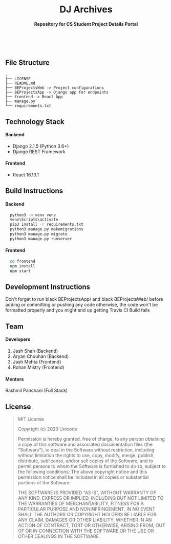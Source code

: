 <p>
    <h1 align='center'> DJ Archives </h1>
</p>

<h4 align='center'>Repository for CS Student Project Details Portal  </h4>

<br>
<br>
<br>

## File Structure

```
.
├── LICENSE
├── README.md
├── BEProjectsWeb -> Project configurations
├── BEProjectsApp -> Django app for endpoints
├── frontend -> React App
├── manage.py
└── requirements.txt
```

## Technology Stack

#### Backend

- Django 2.1.5 (Python 3.6+)
- Django REST Framework

#### Frontend
- React 16.13.1

## Build Instructions

#### Backend

```bash
  python3 -m venv venv
  venv\Scripts\activate
  pip3 install -r requirements.txt
  python3 manage.py makemigrations
  python3 manage.py migrate
  python3 manage.py runserver
```

#### Frontend
```bash
  cd frontend
  npm install
  npm start
```

## Development Instructions

Don't forget to run black BEProjectsApp/ and black BEProjectsWeb/ before adding or committing or pushing any code otherwise, the code won't be formatted properly and you might end up getting Travis CI Build fails

## Team

#### Developers

1. Jash Shah (Backend)
2. Aryan Chouhan (Backend)
3. Jash Mehta (Frontend)
4. Rohan Mistry (Frontend)

#### Mentors

Rashmil Panchani (Full Stack)

## License

> MIT License
>
> Copyright (c) 2020 Unicode
>
> Permission is hereby granted, free of charge, to any person obtaining a copy
> of this software and associated documentation files (the "Software"), to deal
> in the Software without restriction, including without limitation the rights
> to use, copy, modify, merge, publish, distribute, sublicense, and/or sell
> copies of the Software, and to permit persons to whom the Software is
> furnished to do so, subject to the following conditions:
> The above copyright notice and this permission notice shall be included in all
> copies or substantial portions of the Software.
>
> THE SOFTWARE IS PROVIDED "AS IS", WITHOUT WARRANTY OF ANY KIND, EXPRESS OR
> IMPLIED, INCLUDING BUT NOT LIMITED TO THE WARRANTIES OF MERCHANTABILITY,
> FITNESS FOR A PARTICULAR PURPOSE AND NONINFRINGEMENT. IN NO EVENT SHALL THE
> AUTHORS OR COPYRIGHT HOLDERS BE LIABLE FOR ANY CLAIM, DAMAGES OR OTHER
> LIABILITY, WHETHER IN AN ACTION OF CONTRACT, TORT OR OTHERWISE, ARISING FROM,
> OUT OF OR IN CONNECTION WITH THE SOFTWARE OR THE USE OR OTHER DEALINGS IN THE
> SOFTWARE.